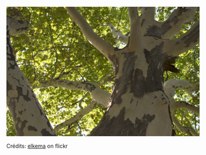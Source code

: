 ![Lisa](/images/2021-10-23.jpg)

Crédits: [elkema](https://www.flickr.com/people/24783406@N02/) on flickr